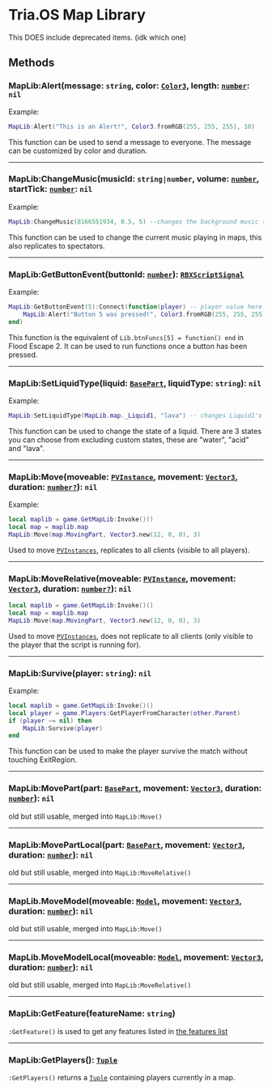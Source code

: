 # Tria.OS Map Library

This DOES include deprecated items. (idk which one)

## Methods

### MapLib:Alert(message: `string`, color: [`Color3`](https://create.roblox.com/docs/reference/engine/datatypes/Color3), length: [`number`](https://create.roblox.com/docs/scripting/luau/numbers): `nil`

Example:

```lua
MapLib:Alert("This is an Alert!", Color3.fromRGB(255, 255, 255), 10)
```

This function can be used to send a message to everyone. The message can be customized by color and duration.

-----------------------------------------------------

### MapLib:ChangeMusic(musicId: `string|number`, volume: [`number`](https://create.roblox.com/docs/scripting/luau/numbers), startTick: [`number`](https://create.roblox.com/docs/scripting/luau/numbers): `nil`

Example:

```lua
MapLib:ChangeMusic(8166551934, 0.5, 5) --changes the background music to 8166551934 and plays it with the volume of 0.5 and the start time (in seconds) of 5.
```

This function can be used to change the current music playing in maps, this also replicates to spectators.

-----------------------------------------------------

### MapLib:GetButtonEvent(buttonId: [`number`](https://create.roblox.com/docs/scripting/luau/numbers)): [`RBXScriptSignal`](https://create.roblox.com/docs/reference/engine/datatypes/RBXScriptSignal)

Example:

```lua
MapLib:GetButtonEvent(5):Connect(function(player) -- player value here is the player that pressed the button.
    MapLib:Alert("Button 5 was pressed!", Color3.fromRGB(255, 255, 255), 4)
end)
```

This function is the equivalent of `Lib.btnFuncs[5] = function() end` in Flood Escape 2. It can be used to run functions once a button has been pressed.

-----------------------------------------------------

### MapLib:SetLiquidType(liquid: [`BasePart`](https://create.roblox.com/docs/reference/engine/classes/BasePart), liquidType: `string`): `nil`

Example:

```lua
MapLib:SetLiquidType(MapLib.map._Liquid1, "lava") -- changes Liquid1's liquid type to lava.
```

This function can be used to change the state of a liquid. There are 3 states you can choose from excluding custom states, these are "water", "acid" and "lava".

-----------------------------------------------------

### MapLib:Move(moveable: [`PVInstance`](https://create.roblox.com/docs/reference/engine/classes/PVInstance), movement: [`Vector3`](https://create.roblox.com/docs/reference/engine/datatypes/Vector3), duration: [`number?`](https://create.roblox.com/docs/scripting/luau/numbers)): `nil`

Example:

```lua
local maplib = game.GetMapLib:Invoke()()
local map = maplib.map
MapLib:Move(map.MovingPart, Vector3.new(12, 0, 0), 3)
```

Used to move [`PVInstances`](https://create.roblox.com/docs/reference/engine/classes/PVInstance), replicates to all clients (visible to all players).

-----------------------------------------------------

### MapLib:MoveRelative(moveable: [`PVInstance`](https://create.roblox.com/docs/reference/engine/classes/PVInstance), movement: [`Vector3`](https://create.roblox.com/docs/reference/engine/datatypes/Vector3), duration: [`number?`](https://create.roblox.com/docs/scripting/luau/numbers)): `nil`

```lua
local maplib = game.GetMapLib:Invoke()()
local map = maplib.map
MapLib:Move(map.MovingPart, Vector3.new(12, 0, 0), 3)
```

Used to move [`PVInstances`](https://create.roblox.com/docs/reference/engine/classes/PVInstance), does not replicate to all clients (only visible to the player that the script is running for).

-----------------------------------------------------

### MapLib:Survive(player: `string`): `nil`

Example:

```lua
local maplib = game.GetMapLib:Invoke()()
local player = game.Players:GetPlayerFromCharacter(other.Parent)
if (player ~= nil) then
    MapLib:Survive(player)
end
```

This function can be used to make the player survive the match without touching ExitRegion.

-----------------------------------------------------

### MapLib:MovePart(part: [`BasePart`](https://create.roblox.com/docs/reference/engine/classes/BasePart), movement: [`Vector3`](https://create.roblox.com/docs/reference/engine/datatypes/Vector3), duration: [`number`](https://create.roblox.com/docs/scripting/luau/numbers)): `nil`

old but still usable, merged into `MapLib:Move()`

-----------------------------------------------------

### MapLib:MovePartLocal(part: [`BasePart`](https://create.roblox.com/docs/reference/engine/classes/BasePart), movement: [`Vector3`](https://create.roblox.com/docs/reference/engine/datatypes/Vector3), duration: [`number`](https://create.roblox.com/docs/scripting/luau/numbers)): `nil`

old but still usable, merged into `MapLib:MoveRelative()`

-----------------------------------------------------

### MapLib.MoveModel(moveable: [`Model`](https://create.roblox.com/docs/reference/engine/classes/Model), movement: [`Vector3`](https://create.roblox.com/docs/reference/engine/datatypes/Vector3), duration: [`number`](https://create.roblox.com/docs/scripting/luau/numbers)): `nil`

old but still usable, merged into `MapLib:Move()`

-----------------------------------------------------

### MapLib.MoveModelLocal(moveable: [`Model`](https://create.roblox.com/docs/reference/engine/classes/Model), movement: [`Vector3`](https://create.roblox.com/docs/reference/engine/datatypes/Vector3), duration: [`number`](https://create.roblox.com/docs/scripting/luau/numbers)): `nil`

old but still usable, merged into `MapLib:MoveRelative()`

-----------------------------------------------------

### MapLib:GetFeature(featureName: `string`)

`:GetFeature()` is used to get any features listed in [the features list](FeatureLib.md)

-----------------------------------------------------

### MapLib:GetPlayers(): [`Tuple`](https://create.roblox.com/docs/scripting/luau/tuples)

`:GetPlayers()` returns a [`Tuple`](https://create.roblox.com/docs/scripting/luau/tuples) containing players currently in a map.

